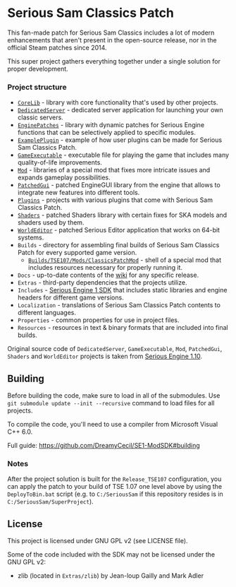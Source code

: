 # Serious Sam Classics Patch

This fan-made patch for Serious Sam Classics includes a lot of modern enhancements that aren't present in the open-source release, nor in the official Steam patches since 2014.

This super project gathers everything together under a single solution for proper development.

### Project structure
- [`CoreLib`](../../../CoreLib) - library with core functionality that's used by other projects.
- [`DedicatedServer`](../../../DedicatedServer) - dedicated server application for launching your own classic servers.
- [`EnginePatches`](../../../EnginePatches) - library with dynamic patches for Serious Engine functions that can be selectively applied to specific modules. 
- [`ExamplePlugin`](../../../ExamplePlugin) - example of how user plugins can be made for Serious Sam Classics Patch.
- [`GameExecutable`](../../../GameExecutable) - executable file for playing the game that includes many quality-of-life improvements.
- [`Mod`](../../../Mod) - libraries of a special mod that fixes more intricate issues and expands gameplay possibilities.
- [`PatchedGui`](../../../PatchedGui) - patched EngineGUI library from the engine that allows to integrate new features into different tools.
- [`Plugins`](../../../Plugins) - projects with various plugins that come with Serious Sam Classics Patch.
- [`Shaders`](../../../Shaders) - patched Shaders library with certain fixes for SKA models and shaders used by them.
- [`WorldEditor`](../../../WorldEditor) - patched Serious Editor application that works on 64-bit systems.
- `Builds` - directory for assembling final builds of Serious Sam Classics Patch for every supported game version.
  - [`Builds/TSE107/Mods/ClassicsPatchMod`](../../../ModShell) - shell of a special mod that includes resources necessary for properly running it.
- `Docs` - up-to-date contents of the [wiki](../../wiki) for any specific release.
- `Extras` - third-party dependencies that the projects utilize.
- `Includes` - [Serious Engine 1 SDK](https://github.com/DreamyCecil/SE1-ModSDK/tree/includes) that includes static libraries and engine headers for different game versions.
- `Localization` - translations of Serious Sam Classics Patch contents to different languages.
- `Properties` - common properties for use in project files.
- `Resources` - resources in text & binary formats that are included into final builds.

Original source code of `DedicatedServer`, `GameExecutable`, `Mod`, `PatchedGui`, `Shaders` and `WorldEditor` projects is taken from [Serious Engine 1.10](https://github.com/Croteam-official/Serious-Engine).

## Building

Before building the code, make sure to load in all of the submodules. Use `git submodule update --init --recursive` command to load files for all projects.

To compile the code, you'll need to use a compiler from Microsoft Visual C++ 6.0.

Full guide: https://github.com/DreamyCecil/SE1-ModSDK#building

### Notes

After the project solution is built for the `Release_TSE107` configuration, you can apply the patch to your build of TSE 1.07 one level above by using the `DeployToBin.bat` script (e.g. to `C:/SeriousSam` if this repository resides is in `C:/SeriousSam/SuperProject`).

## License

This project is licensed under GNU GPL v2 (see LICENSE file).

Some of the code included with the SDK may not be licensed under the GNU GPL v2:

- zlib (located in `Extras/zlib`) by Jean-loup Gailly and Mark Adler
